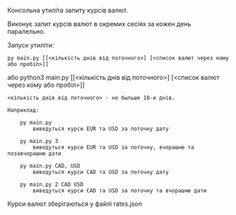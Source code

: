 Консольна утиліта запиту курсів валют.

Виконує запит курсів валют в окремих сесіях за кожен день паралельно.


Запуск утиліти:
    
    py main.py [[<кількість днів від поточного>] [<список валют через кому або пробіл>]]
  або
    python3 main.py [[<кількість днів від поточного>] [<список валют через кому або пробіл>]]

    <кількість днів від поточного> - не быльше 10-и днів.

    Наприклад:

        py main.py
            виведуться курси EUR та USD за поточну дату

        py main.py 3
            виведуться курси EUR та USD за поточну, вчорашню та позавчорашню дати

        py main.py CAD, USD
            виведуться курси CAD та USD за поточну дату

        py main.py 2 CAD USD
            виведуться курси CAD та USD за поточну та вчорашню дати

Курси валют зберігаються у файлі  rates.json
